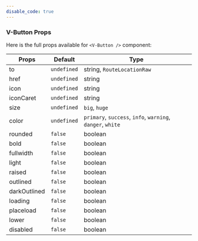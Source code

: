 ```yaml
---
disable_code: true
---
```


### V-Button Props

Here is the full props available for `<V-Button />` component:

| Props        | Default                                       | Type                                                       |
| ------------ | --------------------------------------------- | ---------------------------------------------------------- |
| to           | <span class="is-undefined">`undefined`</span> | string, <span class="is-array">`RouteLocationRaw`</span>   |
| href         | <span class="is-undefined">`undefined`</span> | string                                                     |
| icon         | <span class="is-undefined">`undefined`</span> | string                                                     |
| iconCaret    | <span class="is-undefined">`undefined`</span> | string                                                     |
| size         | <span class="is-undefined">`undefined`</span> | `big`, `huge`                                              |
| color        | <span class="is-undefined">`undefined`</span> | `primary`, `success`, `info`, `warning`, `danger`, `white` |
| rounded      | <span class="is-boolean">`false`</span>       | boolean                                                    |
| bold         | <span class="is-boolean">`false`</span>       | boolean                                                    |
| fullwidth    | <span class="is-boolean">`false`</span>       | boolean                                                    |
| light        | <span class="is-boolean">`false`</span>       | boolean                                                    |
| raised       | <span class="is-boolean">`false`</span>       | boolean                                                    |
| outlined     | <span class="is-boolean">`false`</span>       | boolean                                                    |
| darkOutlined | <span class="is-boolean">`false`</span>       | boolean                                                    |
| loading      | <span class="is-boolean">`false`</span>       | boolean                                                    |
| placeload    | <span class="is-boolean">`false`</span>       | boolean                                                    |
| lower        | <span class="is-boolean">`false`</span>       | boolean                                                    |
| disabled     | <span class="is-boolean">`false`</span>       | boolean                                                    |
